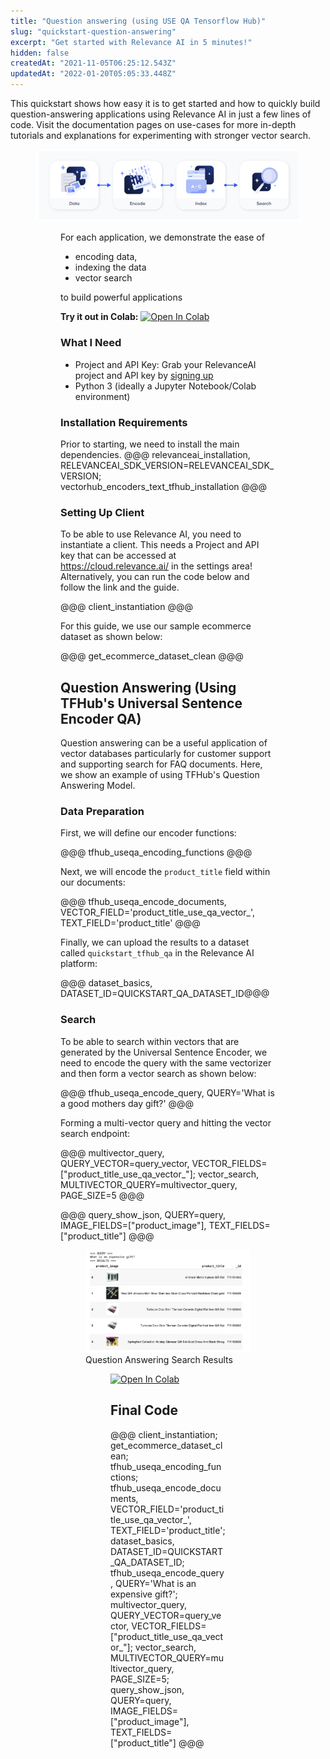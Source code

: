```yaml
---
title: "Question answering (using USE QA Tensorflow Hub)"
slug: "quickstart-question-answering"
excerpt: "Get started with Relevance AI in 5 minutes!"
hidden: false
createdAt: "2021-11-05T06:25:12.543Z"
updatedAt: "2022-01-20T05:05:33.448Z"
---
```

This quickstart shows how easy it is to get started and how to quickly build question-answering applications using Relevance AI in just a few lines of code. Visit the documentation pages on use-cases for more in-depth tutorials and explanations for experimenting with stronger vector search.

<figure>
<img src="https://github.com/RelevanceAI/RelevanceAI-readme-docs/blob/v1.3.0/docs_template/GETTING_STARTED/example-applications/_assets/RelevanceAI_question_answering.png?raw=true" width="650" alt="Vector Spaces" />
<figcaption></figcaption>

<figure>

For each application, we demonstrate the ease of
* encoding data,
* indexing the data
* vector search

to build powerful applications

**Try it out in Colab:** [![Open In Colab](https://colab.research.google.com/assets/colab-badge.svg)](https://colab.research.google.com/github/RelevanceAI/RelevanceAI-readme-docs/blob/v1.3.0/docs/GETTING_STARTED/example-applications/_notebooks/RelevanceAI-ReadMe-Question-Answering-using-USE-QA-Tensorflow-Hub.ipynb)

### What I Need
* Project and API Key: Grab your RelevanceAI project and API key by [signing up](https://cloud.relevance.ai/ )
* Python 3 (ideally a Jupyter Notebook/Colab environment)

### Installation Requirements

Prior to starting, we need to install the main dependencies.
@@@ relevanceai_installation, RELEVANCEAI_SDK_VERSION=RELEVANCEAI_SDK_VERSION; vectorhub_encoders_text_tfhub_installation @@@

### Setting Up Client
To be able to use Relevance AI, you need to instantiate a client. This needs a Project and API key that can be accessed at https://cloud.relevance.ai/ in the settings area! Alternatively, you can run the code below and follow the link and the guide.

@@@ client_instantiation @@@


For this guide, we use our sample ecommerce dataset as shown below:


@@@ get_ecommerce_dataset_clean @@@

## Question Answering (Using TFHub's Universal Sentence Encoder QA)

Question answering can be a useful application of vector databases particularly for customer support and supporting search for FAQ documents. Here, we show an example of using TFHub's Question Answering Model.

### Data Preparation
First, we will define our encoder functions:

@@@ tfhub_useqa_encoding_functions @@@

Next, we will encode the `product_title` field within our documents:


@@@ tfhub_useqa_encode_documents, VECTOR_FIELD='product_title_use_qa_vector_', TEXT_FIELD='product_title' @@@

Finally, we can upload the results to a dataset called `quickstart_tfhub_qa` in the Relevance AI platform:

@@@ dataset_basics, DATASET_ID=QUICKSTART_QA_DATASET_ID@@@


### Search
To be able to search within vectors that are generated by the Universal Sentence Encoder, we need to encode the query with the same vectorizer and then form a vector search as shown below:


@@@ tfhub_useqa_encode_query, QUERY='What is a good mothers day gift?' @@@


Forming a multi-vector query and hitting the vector search endpoint:


@@@ multivector_query, QUERY_VECTOR=query_vector, VECTOR_FIELDS=["product_title_use_qa_vector_"]; vector_search, MULTIVECTOR_QUERY=multivector_query, PAGE_SIZE=5 @@@


@@@ query_show_json, QUERY=query, IMAGE_FIELDS=["product_image"], TEXT_FIELDS=["product_title"] @@@



<figure>
<img src="https://github.com/RelevanceAI/RelevanceAI-readme-docs/blob/v1.3.0/docs_template/GETTING_STARTED/example-applications/_assets/RelevanceAI_question_answering_search_results.png?raw=true" width="650" alt="Question Answering Search Results" />
<figcaption>Question Answering Search Results</figcaption>
<figure>

[![Open In Colab](https://colab.research.google.com/assets/colab-badge.svg)](https://colab.research.google.com/github/RelevanceAI/RelevanceAI-readme-docs/blob/v1.3.0/docs/GETTING_STARTED/example-applications/_notebooks/RelevanceAI-ReadMe-Question-Answering-using-USE-QA-Tensorflow-Hub.ipynb)

## Final Code


@@@ client_instantiation; get_ecommerce_dataset_clean; tfhub_useqa_encoding_functions; tfhub_useqa_encode_documents, VECTOR_FIELD='product_title_use_qa_vector_', TEXT_FIELD='product_title'; dataset_basics, DATASET_ID=QUICKSTART_QA_DATASET_ID; tfhub_useqa_encode_query, QUERY='What is an expensive gift?'; multivector_query, QUERY_VECTOR=query_vector, VECTOR_FIELDS=["product_title_use_qa_vector_"]; vector_search, MULTIVECTOR_QUERY=multivector_query, PAGE_SIZE=5; query_show_json, QUERY=query, IMAGE_FIELDS=["product_image"], TEXT_FIELDS=["product_title"] @@@
